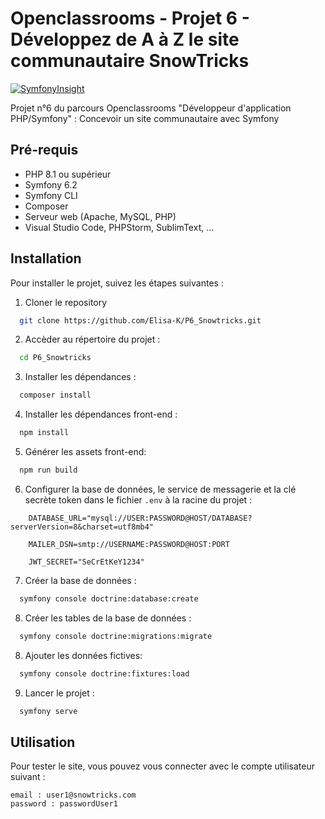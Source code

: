 # Openclassrooms - Projet 6 - Développez de A à Z le site communautaire SnowTricks
[![SymfonyInsight](https://insight.symfony.com/projects/0f9efb16-ce9b-4e05-8375-013763ab4f39/big.svg)](https://insight.symfony.com/projects/0f9efb16-ce9b-4e05-8375-013763ab4f39)

Projet n°6 du parcours Openclassrooms "Développeur d'application PHP/Symfony" :
Concevoir un site communautaire avec Symfony

## Pré-requis
- PHP 8.1 ou supérieur
- Symfony 6.2
- Symfony CLI
- Composer
- Serveur web (Apache, MySQL, PHP)
- Visual Studio Code, PHPStorm, SublimText, ...

## Installation
Pour installer le projet, suivez les étapes suivantes :

1. Cloner le repository
```bash
  git clone https://github.com/Elisa-K/P6_Snowtricks.git
```
2. Accèder au répertoire du projet :
```bash
  cd P6_Snowtricks
```
3. Installer les dépendances :
```bash
  composer install
```
4. Installer les dépendances front-end :
```bash
  npm install
```
5. Générer les assets front-end:
```bash
  npm run build
```
6. Configurer la base de données, le service de messagerie et la clé secrète token dans le fichier `.env` à la racine du projet :
```
 	DATABASE_URL="mysql://USER:PASSWORD@HOST/DATABASE?serverVersion=8&charset=utf8mb4"

	MAILER_DSN=smtp://USERNAME:PASSWORD@HOST:PORT

	JWT_SECRET="SeCrEtKeY1234"
```
7. Créer la base de données :
```bash
  symfony console doctrine:database:create
```
8. Créer les tables de la base de données :
```bash
  symfony console doctrine:migrations:migrate
```
8. Ajouter les données fictives:
```bash
  symfony console doctrine:fixtures:load
```
9. Lancer le projet :
```bash
  symfony serve
```
## Utilisation
Pour tester le site, vous pouvez vous connecter avec le compte utilisateur suivant :
```
email : user1@snowtricks.com
password : passwordUser1
```
